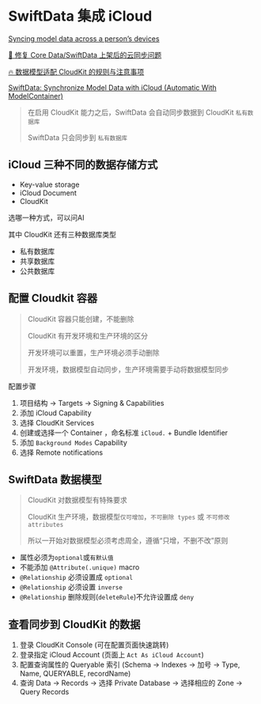 # SwiftData 集成 iCloud

[Syncing model data across a person’s devices](https://developer.apple.com/documentation/swiftdata/syncing-model-data-across-a-persons-devices)

[🔋 修复 Core Data/SwiftData 上架后的云同步问题](https://fatbobman.com/zh/snippet/why-core-data-or-swiftdata-cloud-sync-stops-working-after-app-store-login/)

[🔥 数据模型适配 CloudKit 的规则与注意事项](https://fatbobman.com/zh/snippet/rules-for-adapting-data-models-to-cloudkit/)

[SwiftData: Synchronize Model Data with iCloud (Automatic With ModelContainer)](https://levelup.gitconnected.com/swiftdata-synchronize-model-data-with-icloud-automatic-with-modelcontainer-e37bce84024c)

> 在启用 CloudKit 能力之后，SwiftData 会自动同步数据到 CloudKit `私有数据库`
> 
> SwiftData 只会同步到 `私有数据库`

## iCloud 三种不同的数据存储方式

- Key-value storage
- iCloud Document
- CloudKit

选哪一种方式，可以问AI

其中 CloudKit 还有三种数据库类型

- 私有数据库
- 共享数据库
- 公共数据库

## 配置 Cloudkit 容器

> CloudKit 容器只能创建，不能删除
> 
> CloudKit 有开发环境和生产环境的区分
> 
> 开发环境可以重置，生产环境必须手动删除
> 
> 开发环境，数据模型自动同步，生产环境需要手动将数据模型同步

配置步骤

1. 项目结构 -> Targets -> Signing & Capabilities
2. 添加 iCloud Capability
3. 选择 CloudKit Services
4. 创建或选择一个 Container ，命名标准 `iCloud.` + Bundle Identifier
5. 添加 `Background Modes` Capability
6. 选择 Remote notifications

## SwiftData 数据模型

> CloudKit 对数据模型有特殊要求
> 
> CloudKit 生产环境，数据模型`仅可增加`，`不可删除 types` 或 `不可修改 attributes`
> 
> 所以一开始对数据模型必须考虑周全，遵循“只增，不删不改”原则

- 属性必须为`optional`或`有默认值`
- 不能添加 `@Attribute(.unique)` macro
- `@Relationship` 必须设置成 `optional`
- `@Relationship` 必须设置 `inverse`
- `@Relationship` 删除规则(`deleteRule`)不允许设置成 `deny`

## 查看同步到 CloudKit 的数据

1. 登录 CloudKit Console (可在配置页面快速跳转)
2. 登录指定 iCloud Account (页面上 `Act As iCloud Account`)
3. 配置查询属性的 Queryable 索引 (Schema -> Indexes -> 加号 -> Type, Name, QUERYABLE, recordName)
4. 查询 Data -> Records -> 选择 Private Database -> 选择相应的 Zone -> Query Records

